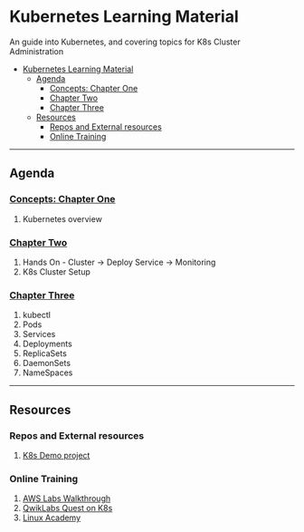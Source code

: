 # Kubernetes Learning Material

An guide into Kubernetes, and covering topics for K8s Cluster Administration

- [Kubernetes Learning Material](#kubernetes-learning-material)
    - [Agenda](#agenda)
        - [Concepts: Chapter One](#concepts-chapter-one)
        - [Chapter Two](#chapter-two)
        - [Chapter Three](#chapter-three)
    - [Resources](#resources)
        - [Repos and External resources](#repos-and-external-resources)
        - [Online Training](#online-training)

---

## Agenda

### [Concepts: Chapter One](chapter/one/README.md)

1. Kubernetes overview

### [Chapter Two](chapter/two/README.md)

1. Hands On - Cluster -> Deploy Service -> Monitoring
1. K8s Cluster Setup

### [Chapter Three](chapter/three/README.md)

1. kubectl
1. Pods 
1. Services 
1. Deployments 
1. ReplicaSets 
1. DaemonSets 
1. NameSpaces

---

## Resources

### Repos and External resources

1. [K8s Demo project](https://github.com/WesleyCharlesBlake/k8s-demo)

### Online Training

1. [AWS Labs Walkthrough](https://github.com/aws-samples/aws-workshop-for-kubernetes)
1. [QwikLabs Quest on K8s](https://qwiklabs.com/quests/29)
1. [Linux Academy](https://linuxacademy.com/containers/training/course/name/certified-kubernetes-administrator-preparation-course)